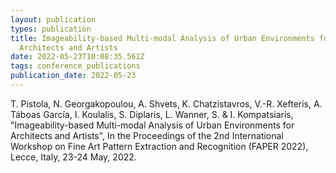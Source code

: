 ```yaml
---
layout: publication
types: publication
title: Imageability-based Multi-modal Analysis of Urban Environments for
  Architects and Artists
date: 2022-05-23T10:08:35.561Z
tags: conference_publications
publication_date: 2022-05-23
---
```

<!--StartFragment-->

T. Pistola, N. Georgakopoulou, A. Shvets, K. Chatzistavros, V.-R. Xefteris, A. Táboas García, I. Koulalis, S. Diplaris, L. Wanner, S. & I. Kompatsiaris, "Imageability-based Multi-modal Analysis of Urban Environments for Architects and Artists", In the Proceedings of the 2nd International Workshop on Fine Art Pattern Extraction and Recognition (FAPER 2022), Lecce, Italy, 23-24 May, 2022.

<!--EndFragment-->